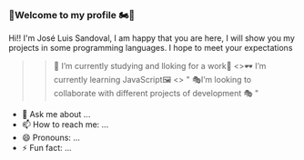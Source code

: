 ### 👦Welcome to my profile 🏍🧨 

Hi!! I'm José Luis Sandoval, I am happy that you are here, I will show you my projects in some programming languages. I hope to meet your expectations


>> 🧭 I’m currently studying and lloking for a work🏡
<>🕶 I’m currently learning JavaScript🖼 <>
" 🎭I’m looking to collaborate with different projects of development 🎭 "

- 💬 Ask me about ...
- 📫 How to reach me: ...
- 😄 Pronouns: ...
- ⚡ Fun fact: ...

